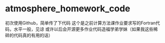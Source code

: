 # atmosphere_homework_code
初次使用Github，简单传了下代码
这个是之前计算方法课作业要求写的Fortran代码，水平一般，见谅
或许以后会开源更多作业代码造福学弟学妹（如果我这些稀碎的代码真的有用的话）
